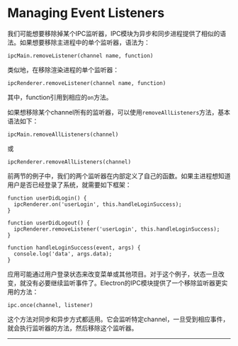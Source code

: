 # Managing Event Listeners
我们可能想要移除掉某个IPC监听器，IPC模块为异步和同步进程提供了相似的语法。如果想要移除主进程中的单个监听器，语法为：
```
ipcMain.removeListener(channel name, function)
```
类似地，在移除渲染进程的单个监听器：
```
ipcRenderer.removeListener(channel name, function)
```
其中，function引用到相应的`on`方法。  

如果想移除某个channel所有的监听器，可以使用`removeAllListeners`方法，基本语法如下：
```
ipcMain.removeAllListeners(channel)
```
或
```
ipcRenderer.removeAllListeners(channel)
```
前两节的例子中，我们的两个监听器在内部定义了自己的函数。如果主进程想知道用户是否已经登录了系统，就需要如下框架：
```
function userDidLogin() {
  ipcRenderer.on('userLogin', this.handleLoginSuccess);
}

function userDidLogout() {
  ipcRenderer.removeListener('userLogin', this.handleLoginSuccess);
}

function handleLoginSuccess(event, args) {
  console.log('data', args.data);
}
```
应用可能通过用户登录状态来改变菜单或其他项目。对于这个例子，状态一旦改变，就没有必要继续监听事件了。Electron的IPC模块提供了一个移除监听器更实用的方法：
```
ipc.once(channel, listener)
```
这个方法对同步和异步方式都适用。它会监听特定channel，一旦受到相应事件，就会执行监听器的方法，然后移除这个监听器。

----------------------